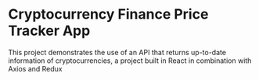 # Cryptocurrency Finance Price Tracker App

This project demonstrates the use of an API that returns up-to-date information of cryptocurrencies, a project built in React in combination with Axios and Redux


